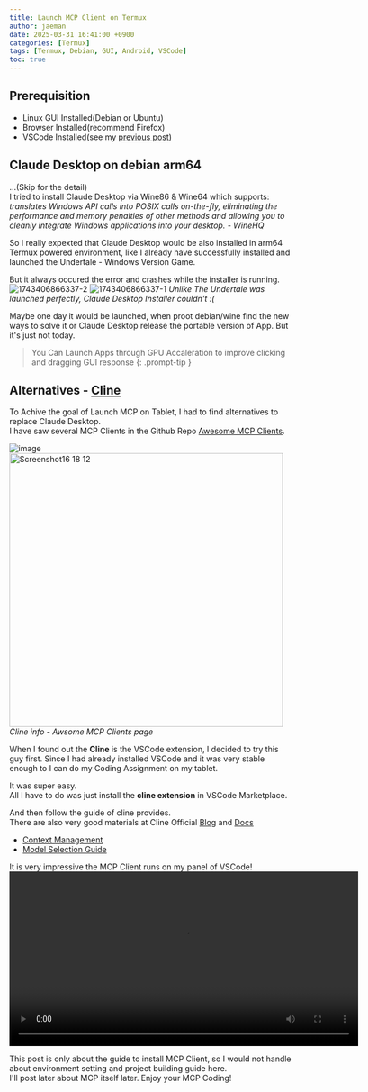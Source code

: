 ```yaml
---
title: Launch MCP Client on Termux
author: jaeman
date: 2025-03-31 16:41:00 +0900
categories: [Termux]
tags: [Termux, Debian, GUI, Android, VSCode]
toc: true
---
```


## Prerequisition
- Linux GUI Installed(Debian or Ubuntu)
- Browser Installed(recommend Firefox)
- VSCode Installed(see my [previous post](https://jaemani.github.io/posts/Termux-Setup-VSCode/))

## Claude Desktop on debian arm64
...(Skip for the detail)  
I tried to install Claude Desktop via Wine86 & Wine64 which supports:  
*translates Windows API calls into POSIX calls on-the-fly, eliminating the performance and memory penalties of other methods and allowing you to cleanly integrate Windows applications into your desktop. - WineHQ*  
  
So I really expexted that Claude Desktop would be also installed in arm64 Termux powered environment, like I already have successfully installed and launched the Undertale - Windows Version Game.  
  
But it always occured the error and crashes while the installer is running.  
![1743406866337-2](https://github.com/user-attachments/assets/86adef86-110b-4f5d-bb25-86e793d8bb7f)
![1743406866337-1](https://github.com/user-attachments/assets/2bfc4dc9-6b12-4314-b0b3-02dae09ee12b)  *Unlike The Undertale was launched perfectly, Claude Desktop Installer couldn't :(*  
  
Maybe one day it would be launched, when proot debian/wine find the new ways to solve it or Claude Desktop release the portable version of App. But it's just not today.

> You Can Launch Apps through GPU Accaleration to improve clicking and dragging GUI response
{: .prompt-tip }

## Alternatives - [Cline](https://cline.bot/)
To Achive the goal of Launch MCP on Tablet, I had to find alternatives to replace Claude Desktop.  
I have saw several MCP Clients in the Github Repo [Awesome MCP Clients](https://github.com/punkpeye/awesome-mcp-clients).  
   
![image](https://github.com/user-attachments/assets/cbdfd204-40e9-42d2-9378-46d7c44048eb)  
<img width="486" alt="Screenshot16 18 12" src="https://github.com/user-attachments/assets/5a4dac54-38ab-4529-8023-0c769670584a" />  *Cline info - Awsome MCP Clients page*  
  
When I found out the **Cline** is the VSCode extension, I decided to try this guy first. Since I had already installed VSCode and it was very stable enough to I can do my Coding Assignment on my tablet.
  
It was super easy.  
All I have to do was just install the **cline extension** in VSCode Marketplace.  

And then follow the guide of cline provides.  
There are also very good materials at Cline Official [Blog](https://cline.bot/blog) and [Docs](https://docs.cline.bot/)
- [Context Management](https://docs.cline.bot/getting-started/understanding-context-management)
- [Model Selection Guide](https://docs.cline.bot/getting-started/model-selection-guide)
  
It is very impressive the MCP Client runs on my panel of VSCode!  
<video width='620' autoplay type="video/mp4" src="https://cline.ghost.io/content/media/2025/03/cline-investigating-cline-1.mp4" />  
  
This post is only about the guide to install MCP Client, so I would not handle about environment setting and project building guide here.  
I'll post later about MCP itself later. Enjoy your MCP Coding!
